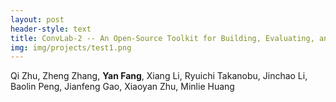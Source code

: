 ```yaml
---
layout: post
header-style: text
title: ConvLab-2 -- An Open-Source Toolkit for Building, Evaluating, and Diagnosing Dialogue Systems
img: img/projects/test1.png
---
```


Qi Zhu, Zheng Zhang, <b>Yan Fang</b>, Xiang Li, Ryuichi Takanobu, Jinchao Li, Baolin Peng, Jianfeng Gao, Xiaoyan Zhu, Minlie Huang
